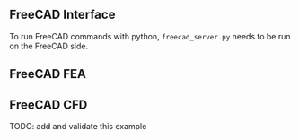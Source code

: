 ## FreeCAD Interface
To run FreeCAD commands with python, `freecad_server.py` needs to be run on the FreeCAD side.

## FreeCAD FEA

## FreeCAD CFD
TODO: add and validate this example